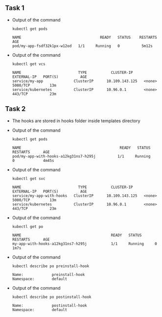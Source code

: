 ## Task 1
- Output of the command
  
    ```kubectl get pods```

    ```
    NAME                                    READY   STATUS    RESTARTS   AGE
    pod/my-app-fsdf32k1px-w12od   1/1     Running   0          5m12s
    ```

- Output of the command
  
    ```kubectl get vcs```

    ```
    NAME                          TYPE           CLUSTER-IP       EXTERNAL-IP   PORT(S)          AGE
    service/my-app              ClusterIP      10.109.143.125   <none>        5000/TCP         13m
    service/kubernetes          ClusterIP      10.96.0.1        <none>        443/TCP          23m
    ```

## Task 2

- The hooks are stored in hooks folder inside templates directory

- Output of the command
  
    ```kubectl get pods```

    ```
    NAME                                             READY   STATUS      RESTARTS      AGE
    pod/my-app-with-hooks-a12kg31ns7-h295j          1/1     Running     0             4m45s
    ```

- Output of the command

    ```kubectl get svc```

    ```
    NAME                          TYPE           CLUSTER-IP       EXTERNAL-IP   PORT(S)          AGE
    service/my-app-with-hooks   ClusterIP      10.109.143.125   <none>        5000/TCP         13m
    service/kubernetes          ClusterIP      10.96.0.1        <none>        443/TCP          23m
    ```

- Output of the command
  
  ```kubectl get po```

  ```
  NAME                                         READY   STATUS      RESTARTS      AGE
  my-app-with-hooks-a12kg31ns7-h295j           1/1     Running     0             1m7s
  ```

- Output of the command
  
  ```kubectl describe po preinstall-hook```

  ```
  Name:             preinstall-hook
  Namespace:        default 
  ```

- Output of the command
  
  ```kubectl describe po postinstall-hook```

  ```
  Name:             postinstall-hook
  Namespace:        default 
  ```





